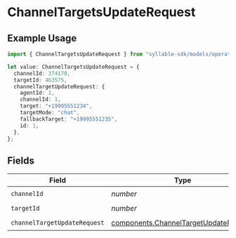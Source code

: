 # ChannelTargetsUpdateRequest

## Example Usage

```typescript
import { ChannelTargetsUpdateRequest } from "syllable-sdk/models/operations";

let value: ChannelTargetsUpdateRequest = {
  channelId: 374170,
  targetId: 463575,
  channelTargetUpdateRequest: {
    agentId: 1,
    channelId: 1,
    target: "+19995551234",
    targetMode: "chat",
    fallbackTarget: "+19995551235",
    id: 1,
  },
};
```

## Fields

| Field                                                                                          | Type                                                                                           | Required                                                                                       | Description                                                                                    |
| ---------------------------------------------------------------------------------------------- | ---------------------------------------------------------------------------------------------- | ---------------------------------------------------------------------------------------------- | ---------------------------------------------------------------------------------------------- |
| `channelId`                                                                                    | *number*                                                                                       | :heavy_check_mark:                                                                             | N/A                                                                                            |
| `targetId`                                                                                     | *number*                                                                                       | :heavy_check_mark:                                                                             | N/A                                                                                            |
| `channelTargetUpdateRequest`                                                                   | [components.ChannelTargetUpdateRequest](../../models/components/channeltargetupdaterequest.md) | :heavy_check_mark:                                                                             | N/A                                                                                            |